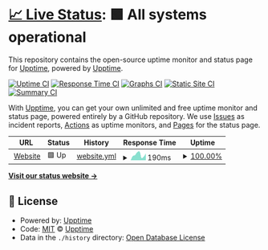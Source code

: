 # [📈 Live Status](https://upptime.github.io/upptime): <!--live status--> **🟩 All systems operational**

This repository contains the open-source uptime monitor and status page for [Upptime](https://upptime.js.org), powered by [Upptime](https://github.com/upptime/upptime).

[![Uptime CI](https://github.com/1-BOT-TEAM/Uptime/workflows/Uptime%20CI/badge.svg)](https://github.com/1-BOT-TEAM/Uptime/actions?query=workflow%3A%22Uptime+CI%22)
[![Response Time CI](https://github.com/1-BOT-TEAM/Uptime/workflows/Response%20Time%20CI/badge.svg)](https://github.com/1-BOT-TEAM/Uptime/actions?query=workflow%3A%22Response+Time+CI%22)
[![Graphs CI](https://github.com/1-BOT-TEAM/Uptime/workflows/Graphs%20CI/badge.svg)](https://github.com/1-BOT-TEAM/Uptime/actions?query=workflow%3A%22Graphs+CI%22)
[![Static Site CI](https://github.com/1-BOT-TEAM/Uptime/workflows/Static%20Site%20CI/badge.svg)](https://github.com/1-BOT-TEAM/Uptime/actions?query=workflow%3A%22Static+Site+CI%22)
[![Summary CI](https://github.com/1-BOT-TEAM/Uptime/workflows/Summary%20CI/badge.svg)](https://github.com/1-BOT-TEAM/Uptime/actions?query=workflow%3A%22Summary+CI%22)

With [Upptime](https://upptime.js.org), you can get your own unlimited and free uptime monitor and status page, powered entirely by a GitHub repository. We use [Issues](https://github.com/upptime/upptime/issues) as incident reports, [Actions](https://github.com/1-BOT-TEAM/Uptime/actions) as uptime monitors, and [Pages](https://upptime.github.io/upptime) for the status page.

<!--start: status pages-->
<!-- This summary is generated by Upptime (https://github.com/upptime/upptime) -->
<!-- Do not edit this manually, your changes will be overwritten -->
<!-- prettier-ignore -->
| URL | Status | History | Response Time | Uptime |
| --- | ------ | ------- | ------------- | ------ |
| <img alt="" src="https://icons.duckduckgo.com/ip3/oneboteam.live.ico" height="13"> [Website](http://oneboteam.live/) | 🟩 Up | [website.yml](https://github.com/1-BOT-TEAM/Uptime/commits/HEAD/history/website.yml) | <details><summary><img alt="Response time graph" src="./graphs/website/response-time-week.png" height="20"> 190ms</summary><br><a href="https://up.oneboteam.live/history/website"><img alt="Response time 258" src="https://img.shields.io/endpoint?url=https%3A%2F%2Fraw.githubusercontent.com%2F1-BOT-TEAM%2FUptime%2FHEAD%2Fapi%2Fwebsite%2Fresponse-time.json"></a><br><a href="https://up.oneboteam.live/history/website"><img alt="24-hour response time 156" src="https://img.shields.io/endpoint?url=https%3A%2F%2Fraw.githubusercontent.com%2F1-BOT-TEAM%2FUptime%2FHEAD%2Fapi%2Fwebsite%2Fresponse-time-day.json"></a><br><a href="https://up.oneboteam.live/history/website"><img alt="7-day response time 190" src="https://img.shields.io/endpoint?url=https%3A%2F%2Fraw.githubusercontent.com%2F1-BOT-TEAM%2FUptime%2FHEAD%2Fapi%2Fwebsite%2Fresponse-time-week.json"></a><br><a href="https://up.oneboteam.live/history/website"><img alt="30-day response time 273" src="https://img.shields.io/endpoint?url=https%3A%2F%2Fraw.githubusercontent.com%2F1-BOT-TEAM%2FUptime%2FHEAD%2Fapi%2Fwebsite%2Fresponse-time-month.json"></a><br><a href="https://up.oneboteam.live/history/website"><img alt="1-year response time 258" src="https://img.shields.io/endpoint?url=https%3A%2F%2Fraw.githubusercontent.com%2F1-BOT-TEAM%2FUptime%2FHEAD%2Fapi%2Fwebsite%2Fresponse-time-year.json"></a></details> | <details><summary><a href="https://up.oneboteam.live/history/website">100.00%</a></summary><a href="https://up.oneboteam.live/history/website"><img alt="All-time uptime 99.97%" src="https://img.shields.io/endpoint?url=https%3A%2F%2Fraw.githubusercontent.com%2F1-BOT-TEAM%2FUptime%2FHEAD%2Fapi%2Fwebsite%2Fuptime.json"></a><br><a href="https://up.oneboteam.live/history/website"><img alt="24-hour uptime 100.00%" src="https://img.shields.io/endpoint?url=https%3A%2F%2Fraw.githubusercontent.com%2F1-BOT-TEAM%2FUptime%2FHEAD%2Fapi%2Fwebsite%2Fuptime-day.json"></a><br><a href="https://up.oneboteam.live/history/website"><img alt="7-day uptime 100.00%" src="https://img.shields.io/endpoint?url=https%3A%2F%2Fraw.githubusercontent.com%2F1-BOT-TEAM%2FUptime%2FHEAD%2Fapi%2Fwebsite%2Fuptime-week.json"></a><br><a href="https://up.oneboteam.live/history/website"><img alt="30-day uptime 100.00%" src="https://img.shields.io/endpoint?url=https%3A%2F%2Fraw.githubusercontent.com%2F1-BOT-TEAM%2FUptime%2FHEAD%2Fapi%2Fwebsite%2Fuptime-month.json"></a><br><a href="https://up.oneboteam.live/history/website"><img alt="1-year uptime 99.97%" src="https://img.shields.io/endpoint?url=https%3A%2F%2Fraw.githubusercontent.com%2F1-BOT-TEAM%2FUptime%2FHEAD%2Fapi%2Fwebsite%2Fuptime-year.json"></a></details>

<!--end: status pages-->

[**Visit our status website →**](https://upptime.github.io/upptime)

## 📄 License

- Powered by: [Upptime](https://github.com/upptime/upptime)
- Code: [MIT](./LICENSE) © [Upptime](https://upptime.js.org)
- Data in the `./history` directory: [Open Database License](https://opendatacommons.org/licenses/odbl/1-0/)
